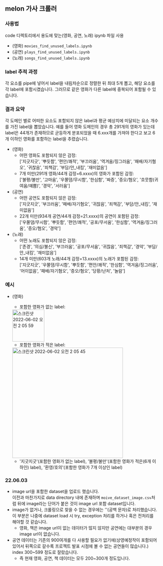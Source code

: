 ## melon 가사 크롤러

### 사용법

code 디렉토리에서 용도에 맞는(영화, 공연, 노래) ipynb 파일 사용
- (영화) `movies_find_unused_labels.ipynb`
- (공연) `plays_find_unused_labels.ipynb`
- (노래) `songs_find_unused_labels.ipynb`

### label 추적 과정
각 요소를 pipe에 넣어서 label을 내림차순으로 정렬한 뒤 최대 5개 뽑고, 해당 요소를 각 label에 포함시켰습니다.
그러므로 같은 영화가 다른 label에 중복되어 포함될 수 있습니다.

### 결과 요약
각 도메인 별로 어떠한 요소도 포함되지 않은 label과 평균 예상치에 미달되는 요소 개수를 가진 label을 뽑았습니다. 
예를 들어 영화 도메인의 경우 총 291개의 영화가 있는데 label은 44개가 존재하므로 균등하게 분포되었을 때 6.xxx개를 가져야 한다고 보고 6개 이하인 영화를 포함하는 label을 추렸습니다.
- (영화)
    - 어떤 영화도 포함되지 않은 감정: </br>
	['지긋지긋', '뿌듯함', '편안/쾌적', '부끄러움', '역겨움/징그러움', '패배/자기혐오', '귀찮음', '죄책감', '부담/안_내킴', '재미없음']
    - 7개 미만(291개 영화/44개 감정=6.xxxx)의 영화가 포함된 감정:</br>
	['불평/불만', '고마움', '우쭐댐/무시함', '한심함', '짜증', '증오/혐오', '흐뭇함(귀여움/예쁨)', '경악', '서러움']
- (공연)
    - 어떤 공연도 포함되지 않은 감정:</br>
	['지긋지긋', '부끄러움', '패배/자기혐오', '귀찮음', '죄책감', '부담/안_내킴', '재미없음']
    - 22개 미만(934개 공연/44개 감정=21.xxxx)의 공연이 포함된 감정:</br>
	['우쭐댐/무시함', '뿌듯함', '편안/쾌적', '공포/무서움', '한심함', '역겨움/징그러움', '증오/혐오', '경악']
- (노래)
    - 어떤 노래도 포함되지 않은 감정: </br>
	['존경', '의심/불신', '부끄러움', '공포/무서움', '귀찮음', '죄책감', '경악', '부담/안_내킴', '재미없음'] </br>
    - 14개 미만(603개 노래/44개 감정=13.xxxx)의 노래가 포함된 감정: </br>
	['지긋지긋', '우쭐댐/무시함', '뿌듯함', '편안/쾌적', '한심함', '역겨움/징그러움', '어이없음', '패배/자기혐오', '증오/혐오', '당황/난처', '놀람']

### 예시
- (영화)
    - 포함한 영화가 없는 label:</br>
    <img width="105" alt="스크린샷 2022-06-02 오전 2 05 59" src="https://user-images.githubusercontent.com/79218038/171461034-0f61fe8e-7118-4630-af8b-f1b798ec96b6.png">

    - 포함한 영화가 적은 label:</br>
    <img width="363" alt="스크린샷 2022-06-02 오전 2 05 45" src="https://user-images.githubusercontent.com/79218038/171461021-7e84c0d5-e02e-48a8-86f2-cf6254112038.png">

    - '지긋지긋'(포함한 영화가 없는 label), '불평/불만'(포함한 영화가 적은(6개 이하인) label), '환영/호의'(포함한 영화가 7개 이상인 label)
    

### 22.06.03
- image url을 포함한 dataset을 업로드 했습니다.</br>
이전과 마찬가지로 data directory 내에 존재하며 `moive_dataset_image.csv`처럼 뒤에 image라는 단어가 붙은 것이 image url 포함 dataset입니다.
- image가 없거나, 크롤링으로 찾을 수 없는 경우에는 ''(공백 문자)로 처리했습니다. 이 부분은 나중에 dataset load 시 try, exception 처리를 하거나 혹은 전처리를 해야할 것 같습니다.
    - 영화, 책은 image url이 없는 데이터가 많지 않지만 공연에는 대부분의 경우 image url이 없습니다.
- 공연 데이터는 기존의 900여개를 다 사용할 필요가 없기에(상영예정작이 포함되어 있어서 뒤쪽으로 갈수록 프로젝트 발표 시점에 볼 수 없는 공연들이 많습니다.) index 300~599 정도로 잘랐습니다.
    - 즉 현재 영화, 공연, 책 데이터는 모두 200~300개 정도입니다.